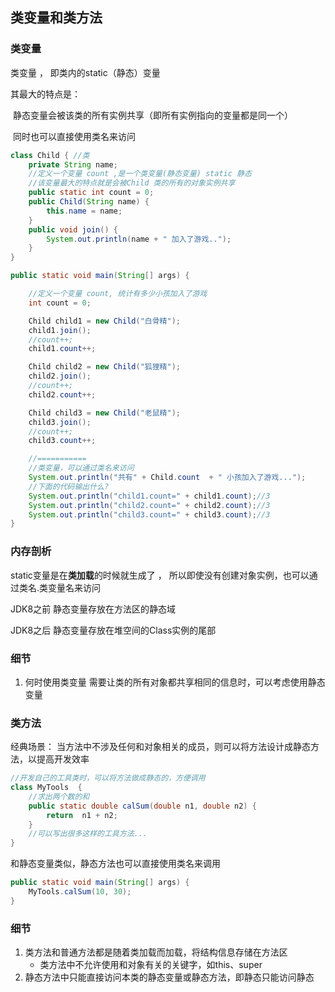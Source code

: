 ## 类变量和类方法

### 类变量

类变量 ， 即类内的static（静态）变量

其最大的特点是：

​	静态变量会被该类的所有实例共享（即所有实例指向的变量都是同一个）

​	同时也可以直接使用类名来访问

```java
class Child { //类
    private String name;
    //定义一个变量 count ,是一个类变量(静态变量) static 静态
    //该变量最大的特点就是会被Child 类的所有的对象实例共享
    public static int count = 0;
    public Child(String name) {
        this.name = name;
    }
    public void join() {
        System.out.println(name + " 加入了游戏..");
    }
}
```

```java
public static void main(String[] args) {

    //定义一个变量 count, 统计有多少小孩加入了游戏
    int count = 0;

    Child child1 = new Child("白骨精");
    child1.join();
    //count++;
    child1.count++;

    Child child2 = new Child("狐狸精");
    child2.join();
    //count++;
    child2.count++;

    Child child3 = new Child("老鼠精");
    child3.join();
    //count++;
    child3.count++;

    //===========
    //类变量，可以通过类名来访问
    System.out.println("共有" + Child.count  + " 小孩加入了游戏...");
    //下面的代码输出什么?
    System.out.println("child1.count=" + child1.count);//3
    System.out.println("child2.count=" + child2.count);//3
    System.out.println("child3.count=" + child3.count);//3
}
```



### 内存剖析

static变量是在**类加载**的时候就生成了 ， 所以即使没有创建对象实例，也可以通过类名.类变量名来访问

JDK8之前  静态变量存放在方法区的静态域

JDK8之后  静态变量存放在堆空间的Class实例的尾部



### 细节

1. 何时使用类变量
	需要让类的所有对象都共享相同的信息时，可以考虑使用静态变量





### 类方法

经典场景：
	当方法中不涉及任何和对象相关的成员，则可以将方法设计成静态方法，以提高开发效率

```java
//开发自己的工具类时，可以将方法做成静态的，方便调用
class MyTools  {
    //求出两个数的和
    public static double calSum(double n1, double n2) {
        return  n1 + n2;
    }
    //可以写出很多这样的工具方法...
}
```

和静态变量类似，静态方法也可以直接使用类名来调用

```java
public static void main(String[] args) {
    MyTools.calSum(10, 30);
}
```



### 细节

1. 类方法和普通方法都是随着类加载而加载，将结构信息存储在方法区
	- 类方法中不允许使用和对象有关的关键字，如this、super
2. 静态方法中只能直接访问本类的静态变量或静态方法，即静态只能访问静态

